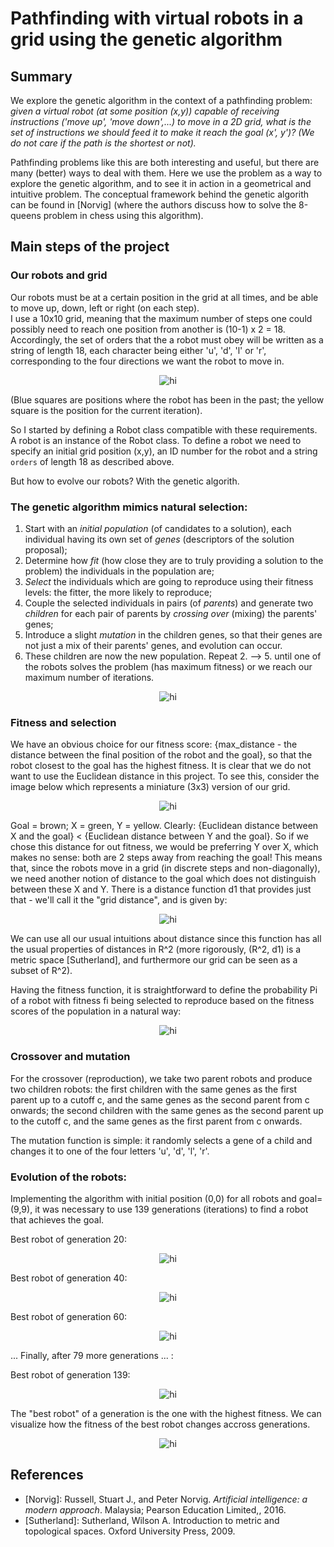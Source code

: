 # Pathfinding with virtual robots in a grid using the genetic algorithm

## Summary

We explore the genetic algorithm in the context of a pathfinding problem: *given a virtual robot (at some position (x,y)) capable of receiving instructions ('move up', 'move down',...) to move in a 2D grid, what is the set of instructions we should feed it to make it reach the goal (x', y')? (We do not care if the path is the shortest or not).* 

Pathfinding problems like this are both interesting and useful, but there are many (better) ways to deal with them.
Here we use the problem as a way to explore the genetic algorithm, and to see it in action in a geometrical and intuitive problem. The conceptual framework behind the genetic algorith can be found in [Norvig] (where the authors discuss how to solve the 8-queens problem in chess using this algorithm).

## Main steps of the project

### Our robots and grid
  
Our robots must be at a certain position in the grid at all times, and be able to move up, down, left or right (on each step).  
I use a 10x10 grid, meaning that the maximum number of steps one could possibly need to reach one position from another is (10-1) x 2 = 18.
Accordingly, the set of orders that the a robot must obey will be written as a string of length 18, each character being either 'u', 'd', 'l' or 'r', corresponding to the four directions we want the robot to move in. 

<p align="center">
  <img src="images/grid.png" alt="hi" class="inline"/>
</p>
(Blue squares are positions where the robot has been in the past; the yellow square is the position for the current iteration).


So I started by defining a Robot class compatible with these requirements.
A robot is an instance of the Robot class.
To define a robot we need to specify an initial grid position (x,y), an ID number for the robot and a string `orders` of length 18 as described above.

But how to evolve our robots? With the genetic algorith.

### The genetic algorithm mimics natural selection:

   1. Start with an *initial population* (of candidates to a solution), each individual having its own set of *genes* (descriptors of the solution proposal);
   2. Determine how *fit* (how close they are to truly providing a solution to the problem) the individuals in the population are;
   3. *Select* the individuals which are going to reproduce using their fitness levels: the fitter, the more likely to reproduce;
   4. Couple the selected individuals in pairs (of *parents*) and generate two *children* for each pair of parents by *crossing over* (mixing) the parents' genes;
   5. Introduce a slight *mutation* in the children genes, so that their genes are not just a mix of their parents' genes, and evolution can occur.
   6. These children are now the new population. Repeat 2. --> 5. until one of the robots solves the problem (has maximum fitness) or we reach our maximum number of iterations.
   
   <p align="center">
  <img src="images/scheme.png" alt="hi" class="inline"/>
</p>

### Fitness and selection
We have an obvious choice for our fitness score: {max_distance - the distance between the final position of the robot and the goal}, so that the robot closest to the goal has the highest fitness.
It is clear that we do not want to use the Euclidean distance in this project. To see this, consider the image below which represents a miniature (3x3) version of our grid.
<p align="center">
  
  <img src="images/distance.png" alt="hi" class="inline"/>
</p>
Goal = brown; X = green, Y = yellow.
Clearly: {Euclidean distance between X and the goal} < {Euclidean distance between Y and the goal}.
So if we chose this distance for out fitness, we would be preferring Y over X, which makes no sense: both are 2 steps away from reaching the goal!
This means that, since the robots move in a grid (in discrete steps and non-diagonally), we need another notion of distance to the goal which does not distinguish between these X and Y.
There is a distance function d1 that provides just that - we'll call it the "grid distance", and is given by: 
<p align="center">
  <img src="images/distance_formula.png" alt="hi" class="inline"/>
</p>
We can use all our usual intuitions about distance since this function has all the usual properties of distances in R^2 (more rigorously, (R^2, d1) is a metric space [Sutherland], and furthermore our grid can be seen as a subset of R^2).

Having the fitness function, it is straightforward to define the probability Pi of a robot with fitness fi being selected to reproduce based on the fitness scores of the population in a natural way:
<p align="center">
  <img src="images/prob.png" alt="hi" class="inline"/>
</p>

### Crossover and mutation

For the crossover (reproduction), we take two parent robots and produce two children robots: the first children with the same genes as the first parent up to a cutoff c, and the same genes as the second parent from c onwards; the second children with the same genes as the second parent up to the cutoff c, and the same genes as the first parent from c onwards.

The mutation function is simple: it randomly selects a gene of a child and changes it to one of the four letters 'u', 'd', 'l', 'r'.

### Evolution of the robots:

Implementing the algorithm with initial position (0,0) for all robots and goal=(9,9), it was necessary to use 139 generations (iterations) to find a robot that achieves the goal.
   
   Best robot of generation 20:
   <p align="center">
  <img src="images/BestRobot20.png" alt="hi" class="inline"/>
</p>

   
   Best robot of generation 40:
   
   <p align="center">
  <img src="images/BestRobot40.png" alt="hi" class="inline"/>
</p>

   
   Best robot of generation 60:
   
   <p align="center">
  <img src="images/BestRobot60.png" alt="hi" class="inline"/>
</p>

... Finally, after 79 more generations ... :
   
   Best robot of generation 139:
   
   <p align="center">
  <img src="images/BestRobot139.png" alt="hi" class="inline"/>
</p>

The "best robot" of a generation is the one with the highest fitness.
We can visualize how the fitness of the best robot changes accross generations.
   <p align="center">
  <img src="images/fitness_plot.png" alt="hi" class="inline"/>
</p>

   
   ## References

- [Norvig]: Russell, Stuart J., and Peter Norvig. *Artificial intelligence: a modern approach*. Malaysia; Pearson Education Limited,, 2016.
- [Sutherland]: Sutherland, Wilson A. Introduction to metric and topological spaces. Oxford University Press, 2009.
